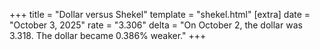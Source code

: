 +++
title = "Dollar versus Shekel"
template = "shekel.html"
[extra]
date = "October  3, 2025"
rate = "3.306"
delta = "On October  2, the dollar was 3.318. The dollar became 0.386% weaker."
+++
